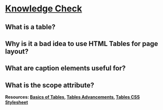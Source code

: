 # [Knowledge Check](https://www.theodinproject.com/lessons/node-path-intermediate-html-and-css-tables)

## What is a table?



## Why is it a bad idea to use HTML Tables for page layout?



## What are caption elements useful for?



## What is the scope attribute?

**Resources: [Basics of Tables](https://developer.mozilla.org/en-US/docs/Learn/HTML/Tables/Basics), [Tables Advancements](https://developer.mozilla.org/en-US/docs/Learn/HTML/Tables/Advanced), [Tables CSS Stylesheet](https://github.com/mdn/learning-area/blob/main/html/tables/basic/minimal-table.css)**
